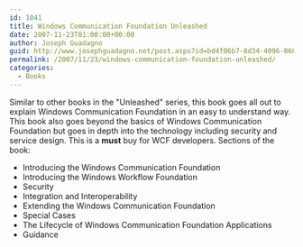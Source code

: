 ```yaml
---
id: 1041
title: Windows Communication Foundation Unleashed
date: 2007-11-23T01:00:00+00:00
author: Joseph Guadagno
guid: http://www.josephguadagno.net/post.aspx?id=bd4f06b7-8d34-4096-8683-d893e23e2671
permalink: /2007/11/23/windows-communication-foundation-unleashed/
categories:
  - Books
---
```

Similar to other books in the "Unleashed" series, this book goes all out to explain Windows Communication Foundation in an easy to understand way. This book also goes beyond the basics of Windows Communication Foundation but goes in depth into the technology including security and service design. This is a **must** buy for WCF developers. Sections of the book:

* Introducing the Windows Communication Foundation
* Introducing the Windows Workflow Foundation
* Security
* Integration and Interoperability
* Extending the Windows Communication Foundation
* Special Cases
* The Lifecycle of Windows Communication Foundation Applications
* Guidance